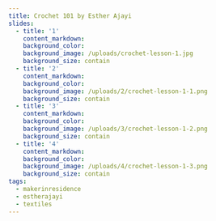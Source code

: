 ```yaml
---
title: Crochet 101 by Esther Ajayi
slides:
  - title: '1'
    content_markdown:
    background_color:
    background_image: /uploads/crochet-lesson-1.jpg
    background_size: contain
  - title: '2'
    content_markdown:
    background_color:
    background_image: /uploads/2/crochet-lesson-1-1.png
    background_size: contain
  - title: '3'
    content_markdown:
    background_color:
    background_image: /uploads/3/crochet-lesson-1-2.png
    background_size: contain
  - title: '4'
    content_markdown:
    background_color:
    background_image: /uploads/4/crochet-lesson-1-3.png
    background_size: contain
tags:
  - makerinresidence
  - estherajayi
  - textiles
---
```

